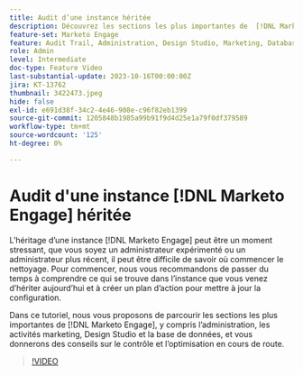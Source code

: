 ```yaml
---
title: Audit d’une instance héritée
description: Découvrez les sections les plus importantes de  [!DNL Marketo Engage], notamment Admin, Activités marketing, Design Studio et Base de données. Obtenez des conseils sur le contrôle et l’optimisation tout au long du parcours.
feature-set: Marketo Engage
feature: Audit Trail, Administration, Design Studio, Marketing, Database
role: Admin
level: Intermediate
doc-type: Feature Video
last-substantial-update: 2023-10-16T00:00:00Z
jira: KT-13762
thumbnail: 3422473.jpeg
hide: false
exl-id: e691d38f-34c2-4e46-908e-c96f82eb1399
source-git-commit: 1205848b1985a99b91f9d4d25e1a79f0df379589
workflow-type: tm+mt
source-wordcount: '125'
ht-degree: 0%

---
```


# Audit d&#39;une instance [!DNL Marketo Engage] héritée

L’héritage d’une instance [!DNL Marketo Engage] peut être un moment stressant, que vous soyez un administrateur expérimenté ou un administrateur plus récent, il peut être difficile de savoir où commencer le nettoyage. Pour commencer, nous vous recommandons de passer du temps à comprendre ce qui se trouve dans l’instance que vous venez d’hériter aujourd’hui et à créer un plan d’action pour mettre à jour la configuration.

Dans ce tutoriel, nous vous proposons de parcourir les sections les plus importantes de [!DNL Marketo Engage], y compris l’administration, les activités marketing, Design Studio et la base de données, et vous donnerons des conseils sur le contrôle et l’optimisation en cours de route.

>[!VIDEO](https://video.tv.adobe.com/v/3422473/?learn=on)
